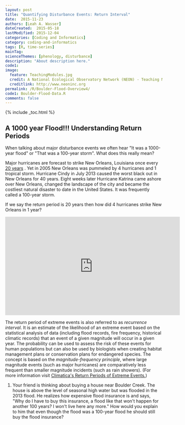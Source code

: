 ```yaml
---
layout: post
title: "Quantifying Disturbance Events: Return Interval"
date:  2015-11-23
authors: [Leah A. Wasser]
dateCreated:  2015-05-18
lastModified: 2015-12-04
categories: [Coding and Informatics]
category: coding-and-informatics
tags: [R, time-series]
mainTag:
scienceThemes: [phenology, disturbance]
description: "About description here."
code1:
image:
  feature: TeachingModules.jpg
  credit: A National Ecological Observatory Network (NEON) - Teaching Module
  creditlink: http://www.neoninc.org
permalink: /R/Boulder-Flood-Overview4/
code1: Boulder-Flood-Data.R
comments: false
---
```


{% include _toc.html %}



## A 1000 year Flood!!!  Understanding Return Periods

When talking about major disturbance events we often hear "It was a 1000-year
flood" or "That was a 100-year storm".  What does this really mean?  

Major hurricanes are forecast to strike New Orleans, Louisiana once every <a href="http://climatica.org.uk/climate-science-information/return-periods-extreme-events" target="_blank">
20 years</a> . Yet in 2005 New Orleans was pummeled by 4 hurricanes and 1
tropical storm.  Hurricane Cindy in July 2013 caused the worst black out in New
Orleans for 40 years.  Eight weeks later Hurricane Katrina came ashore over New 
Orleans, changed the landscape of the city and became the costliest natural
disaster to date in the United States.  It was frequently called a 100-year
storm. 

If we say the return period is 20 years then how did 4 hurricanes strike New 
Orleans in 1 year?

<iframe width="560" height="315" src="http://www.weather.com/news/weather/video/1000-year-flood-explained" frameborder="0" allowfullscreen></iframe>


The return period of extreme events is also referred to as _recurrence_
_interval_. It is an estimate of the likelihood of an extreme event
based on the statistical analysis of data (including flood records, fire
frequency, historical climatic records) that an event of a given magnitude will 
occur in a given year. The probability can be used to assess the risk of these
events for human populations but can also be used by biologists when creating 
habitat management plans or conservation plans for endangered species. The
concept is based on the _magnitude-frequency_ _principle_, where large magnitude
events (such as major hurricanes) are comparatively less frequent than smaller
magnitude incidents (such as rain showers).  (For more information visit  <a href="http://climatica.org.uk/climate-science-information/return-periods-extreme-events" target="_blank">
Climatica's Return Periods of Extreme Events.</a>)

1.  Your friend is thinking about buying a house near Boulder Creek.  The 
house is above the level of seasonal high water but was flooded in the 2013
flood.  He realizes how expensive flood insurance is and says, "Why do I have to
buy this insurance, a flood like that won't happen for another 100 years? 
I won't live here any more."  How would you explain to him that even though the
flood was a 100-year flood he should still buy the flood insurance?  

